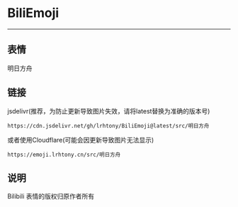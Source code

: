 # BiliEmoji
---
## 表情
明日方舟
## 链接
jsdelivr(推荐，为防止更新导致图片失效，请将latest替换为准确的版本号)
```
https://cdn.jsdelivr.net/gh/lrhtony/BiliEmoji@latest/src/明日方舟
```
或者使用Cloudflare(可能会因更新导致图片无法显示)
```
https://emoji.lrhtony.cn/src/明日方舟
```
## 说明
Bilibili 表情的版权归原作者所有

